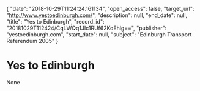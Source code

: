 {
  "date": "2018-10-29T11:24:24.161134", 
  "open_access": false, 
  "target_url": "http://www.yestoedinburgh.com/", 
  "description": null, 
  "end_date": null, 
  "title": "Yes to Edinburgh", 
  "record_id": "20181029T112424/CqLWQq1JIc1RUf62KoEhlg==", 
  "publisher": "yestoedinburgh.com", 
  "start_date": null, 
  "subject": "Edinburgh Transport Referendum 2005"
}

# Yes to Edinburgh

None
